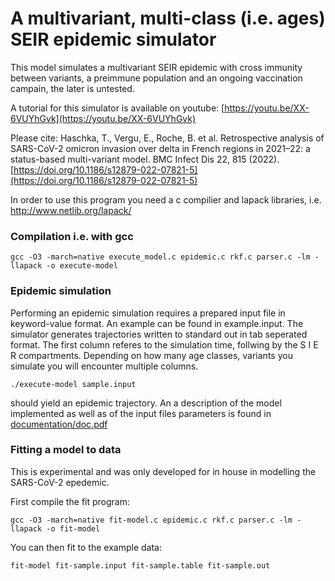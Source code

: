 # A multivariant, multi-class (i.e. ages) SEIR epidemic simulator

This model simulates a multivariant SEIR epidemic with cross immunity between variants, a
preimmune population and an ongoing vaccination campain, the later is untested. 

A tutorial for this simulator is available on youtube: [https://youtu.be/XX-6VUYhGvk](https://youtu.be/XX-6VUYhGvk)

Please cite: 
Haschka, T., Vergu, E., Roche, B. et al. Retrospective analysis of SARS-CoV-2 omicron invasion over delta in French regions in 2021–22: a status-based multi-variant model. BMC Infect Dis 22, 815 (2022). [https://doi.org/10.1186/s12879-022-07821-5](https://doi.org/10.1186/s12879-022-07821-5)

In order to use this program you need a c compilier and lapack libraries, i.e. http://www.netlib.org/lapack/

### Compilation i.e. with gcc
```
gcc -O3 -march=native execute_model.c epidemic.c rkf.c parser.c -lm -llapack -o execute-model
```

### Epidemic simulation
Performing an epidemic simulation requires a prepared input file in keyword-value format.
An example can be found in example.input. 
The simulator generates trajectories written to standard out in tab seperated format.
The first column referes to the simulation time,
follwing by the S I E R compartments.
Depending on how many age classes, variants you simulate you will encounter multiple columns.
```
./execute-model sample.input
```
should yield an epidemic trajectory. An a description of the model implemented as well as
of the input files parameters is found in [documentation/doc.pdf](https://raw.githubusercontent.com/haschka/SIER_multivariant_epidemic/main/documentation/doc.pdf)

### Fitting a model to data
This is experimental and was only developed for in house in modelling the SARS-CoV-2 
epedemic.

First compile the fit program:
```
gcc -O3 -march=native fit-model.c epidemic.c rkf.c parser.c -lm -llapack -o fit-model
```
You can then fit to the example data:
```
fit-model fit-sample.input fit-sample.table fit-sample.out
```
